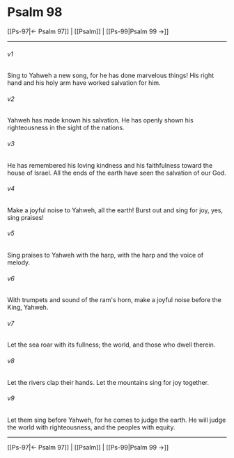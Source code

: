 # Psalm 98

[[Ps-97|← Psalm 97]] | [[Psalm]] | [[Ps-99|Psalm 99 →]]
***



###### v1 
Sing to Yahweh a new song, for he has done marvelous things! His right hand and his holy arm have worked salvation for him. 

###### v2 
Yahweh has made known his salvation. He has openly shown his righteousness in the sight of the nations. 

###### v3 
He has remembered his loving kindness and his faithfulness toward the house of Israel. All the ends of the earth have seen the salvation of our God. 

###### v4 
Make a joyful noise to Yahweh, all the earth! Burst out and sing for joy, yes, sing praises! 

###### v5 
Sing praises to Yahweh with the harp, with the harp and the voice of melody. 

###### v6 
With trumpets and sound of the ram's horn, make a joyful noise before the King, Yahweh. 

###### v7 
Let the sea roar with its fullness; the world, and those who dwell therein. 

###### v8 
Let the rivers clap their hands. Let the mountains sing for joy together. 

###### v9 
Let them sing before Yahweh, for he comes to judge the earth. He will judge the world with righteousness, and the peoples with equity.

***
[[Ps-97|← Psalm 97]] | [[Psalm]] | [[Ps-99|Psalm 99 →]]
